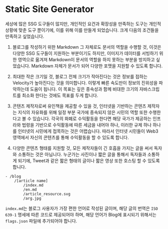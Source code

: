 # Static Site Generator

세상에 많은 SSG 도구들이 많지만, 개인적인 요건과 확장성을 만족하는 도구는 개인적 상황에 맞춘 도구 뿐이기에, 이를 위해
이를 만들게 되었습니다. 크게 다음의 조건들을 만족하고 싶었습니다.

1. 블로그를 작성하기 위한 Markdown 그 자체로도 문서의 역할을 수행할 것, 이것은 다양한 SSG 도구들이 지원하는 부분이기도
   하지만, 이미지가 데이터를 서빙하기 위한 영역으로 옮겨져 Markdown이 문서의 역할을 하지 못하는 부분을 방지하고
   싶었습니다. Markdown 자체가 문서가 되어 다양한 포맷을 지원할 수 있도록 합니다.

2. 최대한 작은 크기일 것, 블로그 전체 크기가 작아진다는 것은 정보를 접하는 Velocity가 높아진다는 것을 의미합니다. 이렇게
   빠른 속도만이 정보의 진위성을 파악하는데 도움이 됩니다. 이 목표는 깊은 종속성과 함께 비대한 크기의 자바스크립트를
   최소화 한다는 것에도 목표를 두게 합니다.

3. 콘텐츠 제작자로써 유인책을 제공할 수 있을 것, 인터넷을 기반하는 콘텐츠 제작자는 지식의 자유화를 위해 일정 부분 국가에
   종속되지 않은 시민의 역할 또한 수행한다고 볼 수 있습니다. 각국의 화폐로 수익활동을 한다면 해당 국가가 제공하는
   인프라와 법령을 기반으로 수익활동에 따른 세금을 내어야 하나, 이러한 규제 하나 하나를 인터넷의 시민에게 접목하는 것은
   어렵습니다. 따라서 인터넷 시민들이 Web3 영역에서 자신의 콘텐츠를 통해 수익활동을 할 수 있도록 합니다.

4. 다양한 콘텐츠 형태를 지원할 것, 모든 제작자들이 긴 호흡을 가지는 글을 써서 독자와 소통하는 것은 아닙니다. 누군가는
   사진이나 짧은 글을 통해서 독자들과 소통하게 되기에, Tweet과 같은 짧은 형태의 글이나 짧은 영상 또한 호스팅 할 수
   있도록 합니다.

```
- /blog 
    /[article name]
        /index.md
        /en.md 
        /article_resource.svg 
        /arg.jpg
```

`index.md`는 블로그 사용자가 가장 편한 언어로 작성된 글이며, 해당 글의 번역은 `ISO 639-1` 명세에 따른 코드로 제공되어야
하며, 해당 언어가 Blog에 표시되기 위해서는 `flags.json` 파일에 추가되어야 합니다.
